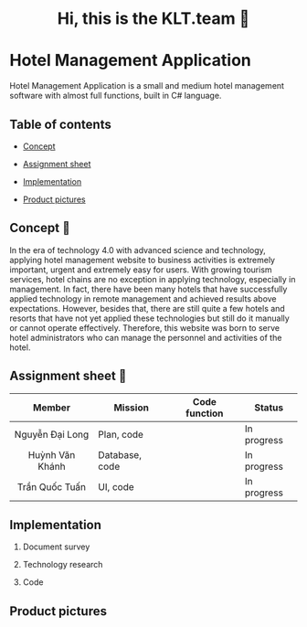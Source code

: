 <h1 align="center">  Hi, this is the KLT.team 👋 </h1>

# Hotel Management Application

Hotel Management Application is a small and medium hotel management software with almost full functions, built in C# language.

## Table of contents

- [Concept]()

- [Assignment sheet]()

- [Implementation]()

- [Product pictures]()

## Concept 🧐

In the era of technology 4.0 with advanced science and technology, applying hotel management website to business activities is extremely important, urgent and extremely easy for users. With growing tourism services, hotel chains are no exception in applying technology, especially in management. In fact, there have been many hotels that have successfully applied technology in remote management and achieved results above expectations. However, besides that, there are still quite a few hotels and resorts that have not yet applied these technologies but still do it manually or cannot operate effectively. Therefore, this website was born to serve hotel administrators who can manage the personnel and activities of the hotel.

## Assignment sheet 📝

| **Member**      | **Mission**    | **Code function** | **Status**  |
|:---------------:| -------------- | ----------------- | ----------- |
| Nguyễn Đại Long | Plan, code     |                   | In progress |
| Huỳnh Văn Khánh | Database, code |                   | In progress |
| Trần Quốc Tuấn  | UI, code       |                   | In progress |

## Implementation

1. Document survey

2. Technology research

3. Code

## Product pictures
